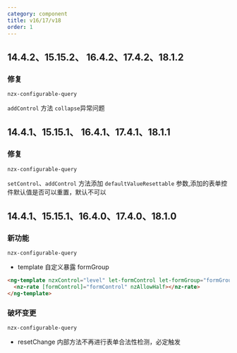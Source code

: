 ```yaml
---
category: component
title: v16/17/v18
order: 1
---
```


## 14.4.2、15.15.2、 16.4.2、17.4.2、18.1.2

### 修复

`nzx-configurable-query`

`addControl` 方法 `collapse`异常问题

## 14.4.1、15.15.1、 16.4.1、17.4.1、18.1.1

### 修复

`nzx-configurable-query`

`setControl`、`addControl` 方法添加 `defaultValueResettable` 参数,添加的表单控件默认值是否可以重置，默认不可以

## 14.4.1、15.15.1、16.4.0、17.4.0、18.1.0

### 新功能

`nzx-configurable-query`

- template 自定义暴露 formGroup

```html
<ng-template nzxControl="level" let-formControl let-formGroup="formGroup">
  <nz-rate [formControl]="formControl" nzAllowHalf></nz-rate>
</ng-template>
```

### 破坏变更

`nzx-configurable-query`

- resetChange 内部方法不再进行表单合法性检测，必定触发
